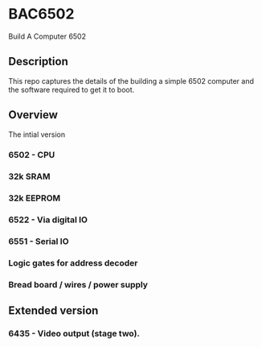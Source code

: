 # BAC6502
Build A Computer 6502

## Description

This repo captures the details of the building a simple 6502 computer and the software required to get it to boot.

## Overview

The intial version 

### 6502 - CPU

### 32k SRAM

### 32k EEPROM

### 6522 - Via digital IO

### 6551 - Serial IO

### Logic gates for address decoder

### Bread board / wires / power supply

## Extended version

### 6435 - Video output (stage two).

